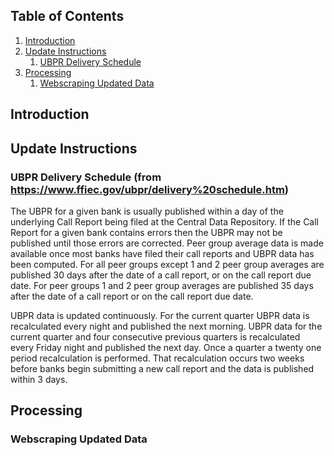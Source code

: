 ## Table of Contents
1. [Introduction](#introduction)
2. [Update Instructions](#update_instructions)
    1. [UBPR Delivery Schedule](#update_instructions_delivery)
3. [Processing](#processing)
    1. [Webscraping Updated Data](#processing_webscraper)

## Introduction<a name = "introduction"></a> 

## Update Instructions<a name = "update_instructions"></a> 

### UBPR Delivery Schedule (from https://www.ffiec.gov/ubpr/delivery%20schedule.htm)<a name = "update_instructions_delivery"></a> 
The UBPR for a given bank is usually published within a day of the underlying Call Report being filed at the Central Data Repository. If the Call Report for a given bank contains errors then the UBPR may not be published until those errors are corrected. Peer group average data is made available once most banks have filed their call reports and UBPR data has been computed. For all peer groups except 1 and 2 peer group averages are published 30 days after the date of a call report, or on the call report due date. For peer groups 1 and 2 peer group averages are published 35 days after the date of a call report or on the call report due date.

UBPR data is updated continuously. For the current quarter UBPR data is recalculated every night and published the next morning. UBPR data for the current quarter and four consecutive previous quarters is recalculated every Friday night and published the next day. Once a quarter a twenty one period recalculation is performed. That recalculation occurs two weeks before banks begin submitting a new call report and the data is published within 3 days. 

## Processing<a name = "processing"></a> 

### Webscraping Updated Data<a name = "processing_webscraper"></a> 